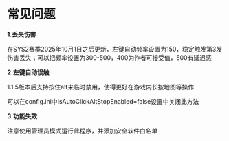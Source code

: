 # 常见问题

**1.丢失伤害**

在SYS2赛季2025年10月1日之后更新，左键自动频率设置为150，稳定触发第3发伤害丢失；可以把频率设置为300-500，400为作者可接受值，500有延迟感

**2.左键自动误触**

1.1.5版本后支持按住alt来临时禁用，使得更好在游戏内长按地图等操作

可以在config.ini中IsAutoClickAltStopEnabled=false设置中关闭此方法

**3.功能失效**

注意使用管理员模式运行此程序，并添加安全软件白名单